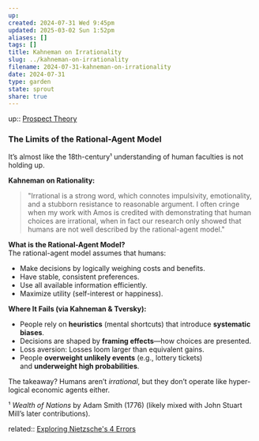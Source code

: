 ```yaml
---
up: 
created: 2024-07-31 Wed 9:45pm
updated: 2025-03-02 Sun 1:52pm
aliases: []
tags: []
title: Kahneman on Irrationality
slug: ../kahneman-on-irrationality
filename: 2024-07-31-kahneman-on-irrationality
date: 2024-07-31
type: garden
state: sprout
share: true
---
```


up:: [Prospect Theory](../../Prospect%20Theory.md)

### The Limits of the Rational-Agent Model

It’s almost like the 18th-century¹ understanding of human faculties is not holding up.

**Kahneman on Rationality:**

> "Irrational is a strong word, which connotes impulsivity, emotionality, and a stubborn resistance to reasonable argument. I often cringe when my work with Amos is credited with demonstrating that human choices are irrational, when in fact our research only showed that humans are not well described by the rational-agent model."

**What is the Rational-Agent Model?**  
The rational-agent model assumes that humans:

- Make decisions by logically weighing costs and benefits.
- Have stable, consistent preferences.
- Use all available information efficiently.
- Maximize utility (self-interest or happiness).

**Where It Fails (via Kahneman & Tversky):**

- People rely on **heuristics** (mental shortcuts) that introduce **systematic biases**.
- Decisions are shaped by **framing effects**—how choices are presented.
- Loss aversion: Losses loom larger than equivalent gains.
- People **overweight unlikely events** (e.g., lottery tickets) and **underweight high probabilities**.

The takeaway? Humans aren’t _irrational_, but they don’t operate like hyper-logical economic agents either.

¹ _Wealth of Nations_ by Adam Smith (1776) (likely mixed with John Stuart Mill’s later contributions).

related:: [Exploring Nietzsche's 4 Errors](../../Exploring%20Nietzsche's%204%20Errors.md)
